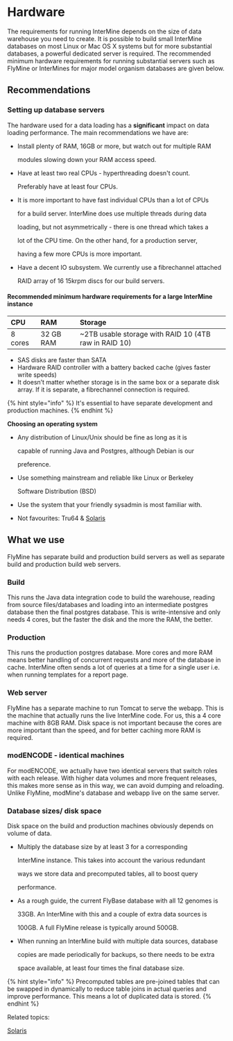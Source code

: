# Hardware

The requirements for running InterMine depends on the size of data warehouse you need to create. It is possible to build small InterMine databases on most Linux or Mac OS X systems but for more substantial databases, a powerful dedicated server is required. The recommended minimum hardware requirements for running substantial servers such as FlyMine or InterMines for major model organism databases are given below.

## Recommendations

### Setting up database servers

The hardware used for a data loading has a **significant** impact on data loading performance. The main recommendations we have are:

* Install plenty of RAM, 16GB or more, but watch out for multiple RAM

  modules slowing down your RAM access speed.

* Have at least two real CPUs - hyperthreading doesn't count.

  Preferably have at least four CPUs.

* It is more important to have fast individual CPUs than a lot of CPUs

  for a build server. InterMine does use multiple threads during data

  loading, but not asymmetrically - there is one thread which takes a

  lot of the CPU time. On the other hand, for a production server,

  having a few more CPUs is more important.

* Have a decent IO subsystem. We currently use a fibrechannel attached

  RAID array of 16 15krpm discs for our build servers.

#### Recommended minimum hardware requirements for a large InterMine instance

| CPU | RAM | Storage |
| :--- | :--- | :--- |
| 8 cores | 32 GB RAM | ~2TB usable storage with RAID 10 \(4TB raw in RAID 10\) |

* SAS disks are faster than SATA
* Hardware RAID controller with a battery backed cache \(gives faster write speeds\)
* It doesn’t matter whether storage is in the same box or a separate disk array. If it is separate, a fibrechannel connection is required.

{% hint style="info" %}
It's essential to have separate development and production machines.
{% endhint %}

**Choosing an operating system**

* Any distribution of Linux/Unix should be fine as long as it is

  capable of running Java and Postgres, although Debian is our

  preference.

* Use something mainstream and reliable like Linux or Berkeley

  Software Distribution \(BSD\)

* Use the system that your friendly sysadmin is most familiar with.
* Not favourites: Tru64 & [Solaris](solaris.md)

## What we use

FlyMine has separate build and production build servers as well as separate build and production build web servers.

### Build

This runs the Java data integration code to build the warehouse, reading from source files/databases and loading into an intermediate postgres database then the final postgres database. This is write-intensive and only needs 4 cores, but the faster the disk and the more the RAM, the better.

### Production

This runs the production postgres database. More cores and more RAM means better handling of concurrent requests and more of the database in cache. InterMine often sends a lot of queries at a time for a single user i.e. when running templates for a report page.

### Web server

FlyMine has a separate machine to run Tomcat to serve the webapp. This is the machine that actually runs the live InterMine code. For us, this a 4 core machine with 8GB RAM. Disk space is not important because the cores are more important than the speed, and for better caching more RAM is required.

### modENCODE - identical machines

For modENCODE, we actually have two identical servers that switch roles with each release. With higher data volumes and more frequent releases, this makes more sense as in this way, we can avoid dumping and reloading. Unlike FlyMine, modMine's database and webapp live on the same server.

### Database sizes/ disk space

Disk space on the build and production machines obviously depends on volume of data.

* Multiply the database size by at least 3 for a corresponding

  InterMine instance. This takes into account the various redundant

  ways we store data and precomputed tables, all to boost query

  performance.

* As a rough guide, the current FlyBase database with all 12 genomes is

  33GB. An InterMine with this and a couple of extra data sources is

  100GB. A full FlyMine release is typically around 500GB.

* When running an InterMine build with multiple data sources, database

  copies are made periodically for backups, so there needs to be extra

  space available, at least four times the final database size.

{% hint style="info" %}
Precomputed tables are pre-joined tables that can be swapped in dynamically to reduce table joins in actual queries and improve performance. This means a lot of duplicated data is stored.
{% endhint %}

Related topics:

[Solaris](solaris.md)

